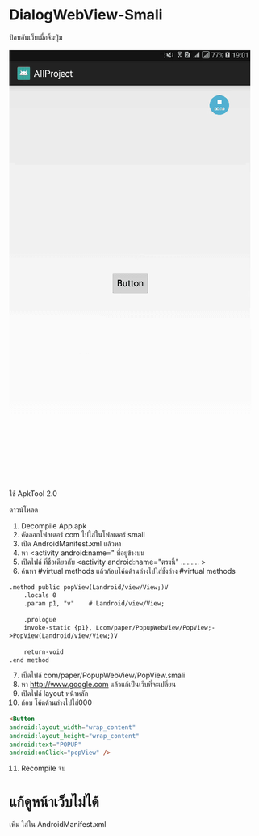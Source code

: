 # DialogWebView-Smali

ป้อบอัพเว็บเมื่อจิ้มปุ่ม

![alt text](https://raw.githubusercontent.com/kaozaza2/DialogWebView-Smali/master/Screenshots/01.gif)

ใช้ ApkTool 2.0

ดาวน์โหลด

1. Decompile App.apk
2. คัดลอกโฟลเดอร์ com ไปใส่ในโฟลเดอร์ smali
3. เปิด AndroidManifest.xml แล้วหา <category android:name="android.intent.category.LAUNCHER" />
4. หา <activity android:name=" ที่อยู่ข้างบน <category android:name="android.intent.category.LAUNCHER" />
5. เปิดไฟล์ ที่ชื่อเดียวกับ <activity android:name="ตรงนี้" ......... > 
6. ค้นหา #virtual methods แล้วก้อบโค้ดด้านล่างไปใส่ขั้งล่าง  #virtual methods
```smali
.method public popView(Landroid/view/View;)V
    .locals 0
    .param p1, "v"    # Landroid/view/View;

    .prologue
    invoke-static {p1}, Lcom/paper/PopupWebView/PopView;->PopView(Landroid/view/View;)V

    return-void
.end method
```
7. เป็ดไฟล์ com/paper/PopupWebView/PopView.smali
8. หา http://www.google.com แล้วแก้เป็นเว็บที่จะเปลี่ยน
9. เปิดไฟล์ layout หน้าหลัก
10. ก้อบ โค้ดด้านล่างไปใส่000
```html
<Button
android:layout_width="wrap_content"
android:layout_height="wrap_content"
android:text="POPUP" 
android:onClick="popView" />
```
11. Recompile จบ

# แก้ดูหน้าเว็บไม่ได้
เพิ่ม <uses-permission android:name="android.permission.INTERNET"/>
ใส่ใน AndroidManifest.xml
